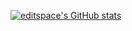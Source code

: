 [![editspace's GitHub stats](https://github-readme-stats.vercel.app/api?username=editspace)](https://github.com/editspace/github-readme-stats)
